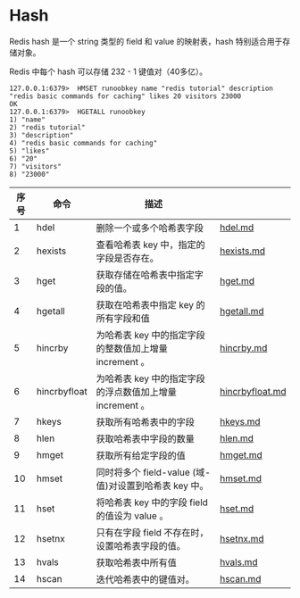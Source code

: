 # Hash

Redis hash 是一个 string 类型的 field 和 value 的映射表，hash 特别适合用于存储对象。

Redis 中每个 hash 可以存储 232 - 1 键值对（40多亿）。

```
127.0.0.1:6379>  HMSET runoobkey name "redis tutorial" description "redis basic commands for caching" likes 20 visitors 23000
OK
127.0.0.1:6379>  HGETALL runoobkey
1) "name"
2) "redis tutorial"
3) "description"
4) "redis basic commands for caching"
5) "likes"
6) "20"
7) "visitors"
8) "23000"
```



| 序号 | 命令         | 描述                                                     |                                         |
| ---- | ------------ | -------------------------------------------------------- | --------------------------------------- |
| 1    | hdel         | 删除一个或多个哈希表字段                                 | [hdel.md](hash/hdel.md)                 |
| 2    | hexists      | 查看哈希表 key 中，指定的字段是否存在。                  | [hexists.md](hash/hexists.md)           |
| 3    | hget         | 获取存储在哈希表中指定字段的值。                         | [hget.md](hash/hget.md)                 |
| 4    | hgetall      | 获取在哈希表中指定 key 的所有字段和值                    | [hgetall.md](hash/hgetall.md)           |
| 5    | hincrby      | 为哈希表 key 中的指定字段的整数值加上增量 increment 。   | [hincrby.md](hash/hincrby.md)           |
| 6    | hincrbyfloat | 为哈希表 key 中的指定字段的浮点数值加上增量 increment 。 | [hincrbyfloat.md](hash/hincrbyfloat.md) |
| 7    | hkeys        | 获取所有哈希表中的字段                                   | [hkeys.md](hash/hkeys.md)               |
| 8    | hlen         | 获取哈希表中字段的数量                                   | [hlen.md](hash/hlen.md)                 |
| 9    | hmget        | 获取所有给定字段的值                                     | [hmget.md](hash/hmget.md)               |
| 10   | hmset        | 同时将多个 field-value (域-值)对设置到哈希表 key 中。    | [hmset.md](hash/hmset.md)               |
| 11   | hset         | 将哈希表 key 中的字段 field 的值设为 value 。            | [hset.md](hash/hset.md)                 |
| 12   | hsetnx       | 只有在字段 field 不存在时，设置哈希表字段的值。          | [hsetnx.md](hash/hsetnx.md)             |
| 13   | hvals        | 获取哈希表中所有值                                       | [hvals.md](hash/hvals.md)               |
| 14   | hscan        | 迭代哈希表中的键值对。                                   | [hscan.md](hash/hscan.md)               |

